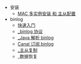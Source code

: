 

* 安装
  * [MAC 多实例安装 和 主从配置](install/mac-multiple-instance.md)
* binlog
  * [快速入门](binlog/quick-start.md)
  * [_binlog 协议](binlog/binlog-protocol.md)
  * [_Java 解析 binlog](binlog/parse-binlog-by-java.md)
  * [Canal 订阅 binlog](binlog/parse-binlog-by-canal.md)
  * [_主从复制](binlog/master-slave.md)
  * _数据恢复


